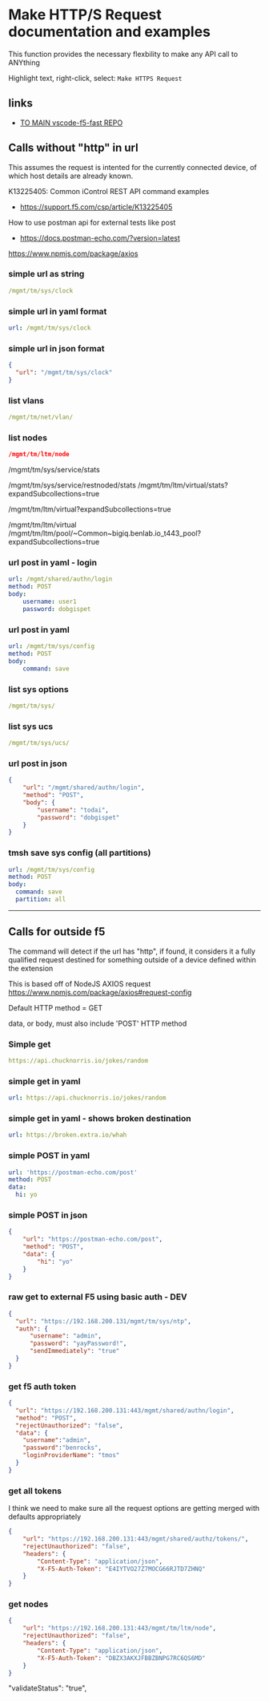 
# Make HTTP/S Request documentation and examples

This function provides the necessary flexbility to make any API call to ANYthing

Highlight text, right-click, select: `Make HTTPS Request`

## links

- [TO MAIN vscode-f5-fast REPO](https://github.com/DumpySquare/vscode-f5-fast)

## Calls without "http" in url

This assumes the request is intented for the currently connected device, of which host details are already known.

K13225405: Common iControl REST API command examples

- <https://support.f5.com/csp/article/K13225405>

How to use postman api for external tests like post

- <https://docs.postman-echo.com/?version=latest>

<https://www.npmjs.com/package/axios>

### simple url as string

```yaml
/mgmt/tm/sys/clock
```

### simple url in yaml format

```yaml
url: /mgmt/tm/sys/clock
```

### simple url in json format

```json
{
  "url": "/mgmt/tm/sys/clock"
}
```

### list vlans

```yaml
/mgmt/tm/net/vlan/
```

### list nodes

```json
/mgmt/tm/ltm/node
```

/mgmt/tm/sys/service/stats

/mgmt/tm/sys/service/restnoded/stats
/mgmt/tm/ltm/virtual/stats?expandSubcollections=true

/mgmt/tm/ltm/virtual?expandSubcollections=true

/mgmt/tm/ltm/virtual
/mgmt/tm/ltm/pool/~Common~bigiq.benlab.io_t443_pool?expandSubcollections=true

### url post in yaml - login

```yaml
url: /mgmt/shared/authn/login
method: POST
body:
    username: user1
    password: dobgispet

```

### url post in yaml

```yaml
url: /mgmt/tm/sys/config
method: POST
body:
    command: save
```

### list sys options

```yaml
/mgmt/tm/sys/
```

### list sys ucs

```yaml
/mgmt/tm/sys/ucs/
```

### url post in json

```json
{
    "url": "/mgmt/shared/authn/login",
    "method": "POST",
    "body": {
        "username": "todai",
        "password": "dobgispet"
    }
}
```

### tmsh save sys config (all partitions)

```yaml
url: /mgmt/tm/sys/config
method: POST
body:
  command: save
  partition: all
```

---

## Calls for outside f5

The command will detect if the url has "http", if found, it considers it a fully qualified request destined for something outside of a device defined within the extension

This is based off of NodeJS AXIOS request
<https://www.npmjs.com/package/axios#request-config>

Default HTTP method = GET

data, or body, must also include 'POST' HTTP method

### Simple get

```yaml
https://api.chucknorris.io/jokes/random
```

### simple get in yaml

```yaml
url: https://api.chucknorris.io/jokes/random
```

### simple get in yaml - shows broken destination

```yaml
url: https://broken.extra.io/whah
```

### simple POST in yaml

```yaml
url: 'https://postman-echo.com/post'
method: POST
data:
  hi: yo
```

### simple POST in json

```json
{
    "url": "https://postman-echo.com/post",
    "method": "POST",
    "data": {
        "hi": "yo"
    }
}
```

### raw get to external F5 using basic auth - DEV

```json
{
  "url": "https://192.168.200.131/mgmt/tm/sys/ntp",
  "auth": {
      "username": "admin",
      "password": "yayPassword!",
      "sendImmediately": "true"
  }
}
```

### get f5 auth token

```json
{
  "url": "https://192.168.200.131:443/mgmt/shared/authn/login",
  "method": "POST",
  "rejectUnauthorized": "false",
  "data": {
    "username":"admin",
    "password":"benrocks",
    "loginProviderName": "tmos"
  }
}
```

### get all tokens

I think we need to make sure all the request options are getting merged with defaults appropriately

```json
{
    "url": "https://192.168.200.131:443/mgmt/shared/authz/tokens/",
    "rejectUnauthorized": "false",
    "headers": {
        "Content-Type": "application/json",
        "X-F5-Auth-Token": "E4IYTVO27Z7MOCG66RJTD7ZHNQ"
    }
}
```

### get nodes

```json
{
    "url": "https://192.168.200.131:443/mgmt/tm/ltm/node",
    "rejectUnauthorized": "false",
    "headers": {
        "Content-Type": "application/json",
        "X-F5-Auth-Token": "DBZX3AKXJFBBZBNPG7RC6QS6MD"
    }
}
```

"validateStatus": "true",
